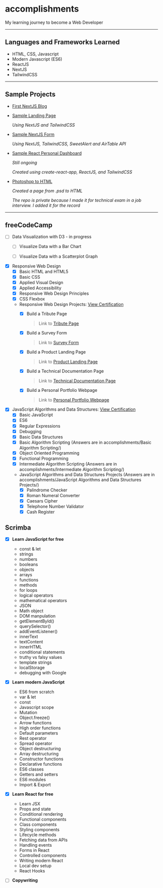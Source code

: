 # accomplishments
My learning journey to become a Web Developer

-----------------------------------------------------------------
## Languages and Frameworks Learned
- HTML, CSS, Javascript
- Modern Javascript (ES6)
- ReactJS
- NextJS
- TailwindCSS

-----------------------------------------------------------------

## Sample Projects
- [First NextJS Blog](https://nextjs-blog.blessly-pera.vercel.app/)
- [Sample Landing Page](https://nextjs.blessly-pera.vercel.app)
  
  *Using NextJS and TailwindCSS*
  
- [Sample NextJS Form](https://samplenextform-blesslypera.vercel.app/)
  
  *Using NextJS, TailwindCSS, SweetAlert and AirTable API*
  
- [Sample React Personal Dashboard](https://my-dashboard-ebon.vercel.app/)

  *Still ongoing*
  
  *Created using create-react-app, ReactJS, and TailwindCSS*
  
- [Photoshop to HTML](https://github.com/blemmmm/crhsample)
 
  *Created a page from .psd to HTML*
  
  *The repo is private because I made it for technical exam in a job interview. I added it for the record*
  
-----------------------------------------------------------------

## freeCodeCamp
- [ ] Data Visualization with D3 - in progress
   - [ ] Visualize Data with a Bar Chart
   - [ ] Visualize Data with a Scatterplot Graph


- [x] Responsive Web Design
  - [x] Basic HTML and HTML5
  - [x] Basic CSS
  - [x] Applied Visual Design
  - [x] Applied Accessibility
  - [x] Responsive Web Design Principles
  - [x] CSS Flexbox
  - Responsive Web Design Projects: [View Certification](https://www.freecodecamp.org/certification/blesslypera/responsive-web-design)
    - [x] Build a Tribute Page
      
      > Link to [Tribute Page](https://codepen.io/blesslypera/full/PomgeXr)
      
    - [x] Build a Survey Form
   
      > Link to [Survey Form](https://codepen.io/blesslypera/full/JjJpNpr)
      
    - [x] Build a Product Landing Page
    
      > Link to [Product Landing Page](https://codepen.io/blesslypera/full/WNExabj)
      
    - [x] Build a Technical Documentation Page
    
      > Link to [Technical Documentation Page](https://codepen.io/blesslypera/full/vYJgeGv)
     
    - [x] Build a Personal Portfolio Webpage
    
      > Link to [Personal Portfolio Webpage](https://codepen.io/blesslypera/full/WNEOoQL)
   
- [x] JavaScript Algorithms and Data Structures: [View Certification](https://www.freecodecamp.org/certification/blesslypera/javascript-algorithms-and-data-structures)
  - [x] Basic JavaScript
  - [x] ES6
  - [x] Regular Expressions
  - [x] Debugging
  - [x] Basic Data Structures   
  - [x] Basic Algorithm Scripting (Answers are in accomplishments/Basic Algorithm Scripting/)
  - [x] Object Oriented Programming
  - [x] Functional Programming
  - [x] Intermediate Algorithm Scripting (Answers are in accomplishments/Intermediate Algorithm Scripting/)
  - JavaScript Algorithms and Data Structures Projects (Answers are in accomplishments/JavaScript Algorithms and Data Structures Projects/)
    - [x] Palindrome Checker
    - [x] Roman Numeral Converter
    - [x] Caesars Cipher
    - [x] Telephone Number Validator
    - [x] Cash Register

## Scrimba
- [x] **Learn JavaScript for free**
  - const & let
  - strings
  - numbers
  - booleans
  - objects
  - arrays
  - functions
  - methods
  - for loops
  - logical operators
  - mathematical operators
  - JSON
  - Math object
  - DOM manpulation
  - getElementById()
  - querySelector()
  - addEventListener()
  - innerText
  - textContent
  - innerHTML
  - conditional statements
  - truthy vs falsy values
  - template strings
  - localStorage
  - debugging with Google


- [x] **Learn modern JavaScript**
  - ES6 from scratch
  - var & let
  - const
  - Javascript scope
  - Mutation
  - Object.freeze()
  - Arrow functions
  - High order functions
  - Default parameters
  - Rest operator
  - Spread operator
  - Object destructuring
  - Array destructuring
  - Constructor functions
  - Declarative functions
  - ES6 classes
  - Getters and setters
  - ES6 modules
  - Import & Export


- [x] **Learn React for free**
  -  Learn JSX
  -  Props and state
  -  Conditional rendering
  -  Functional components
  -  Class components
  -  Styling components
  -  Lifecycle methods
  -  Fetching data from APIs
  -  Handling events
  -  Forms in React
  -  Controlled components
  -  Writing modern React
  -  Local dev setup
  -  React Hooks


- [ ] **Copywriting**

